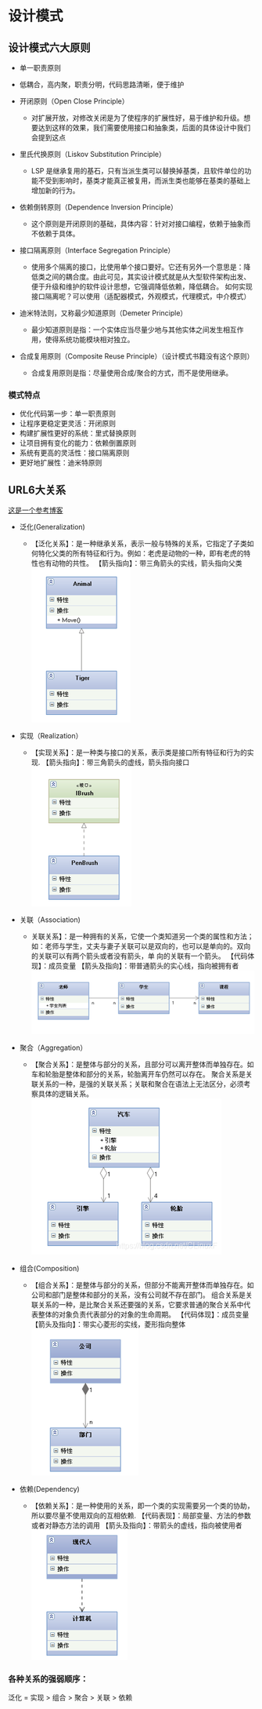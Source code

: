 # 设计模式
## 设计模式六大原则
- 单一职责原则
 * 低耦合，高内聚，职责分明，代码思路清晰，便于维护
- 开闭原则（Open Close Principle）
    * 对扩展开放，对修改关闭是为了使程序的扩展性好，易于维护和升级。想要达到这样的效果，我们需要使用接口和抽象类，后面的具体设计中我们会提到这点
- 里氏代换原则（Liskov Substitution Principle）
	* LSP 是继承复用的基石，只有当派生类可以替换掉基类，且软件单位的功能不受到影响时，基类才能真正被复用，而派生类也能够在基类的基础上增加新的行为。
- 依赖倒转原则（Dependence Inversion Principle）
	* 这个原则是开闭原则的基础，具体内容：针对对接口编程，依赖于抽象而不依赖于具体。
- 接口隔离原则（Interface Segregation Principle）
	* 使用多个隔离的接口，比使用单个接口要好。它还有另外一个意思是：降低类之间的耦合度。由此可见，其实设计模式就是从大型软件架构出发、便于升级和维护的软件设计思想，它强调降低依赖，降低耦合。
	如何实现接口隔离呢？可以使用（适配器模式，外观模式，代理模式，中介模式）
- 迪米特法则，又称最少知道原则（Demeter Principle）
	* 最少知道原则是指：一个实体应当尽量少地与其他实体之间发生相互作用，使得系统功能模块相对独立。

- 合成复用原则（Composite Reuse Principle）（设计模式书籍没有这个原则）
	* 合成复用原则是指：尽量使用合成/聚合的方式，而不是使用继承。

### 模式特点
- 优化代码第一步：单一职责原则
- 让程序更稳定更灵活：开闭原则
- 构建扩展性更好的系统：里式替换原则
- 让项目拥有变化的能力：依赖倒置原则
- 系统有更高的灵活性：接口隔离原则
- 更好地扩展性：迪米特原则

## URL6大关系

  [这是一个参考博客](https://www.runoob.com)
 
- 泛化(Generalization)
	* 【泛化关系】：是一种继承关系，表示一般与特殊的关系，它指定了子类如何特化父类的所有特征和行为。例如：老虎是动物的一种，即有老虎的特性也有动物的共性。
		【箭头指向】：带三角箭头的实线，箭头指向父类
		 ![Generalization UML](https://github.com/bxdcpp/DesignPatterns/blob/master/doc/Generalization.png  "Generalization UML")
		 
- 实现（Realization）
	* 【实现关系】：是一种类与接口的关系，表示类是接口所有特征和行为的实现.
       【箭头指向】：带三角箭头的虚线，箭头指向接口
	    ![Realization UML](https://github.com/bxdcpp/DesignPatterns/blob/master/doc/realization.png  "Realization UML")
- 关联（Association)
	* 关联关系】：是一种拥有的关系，它使一个类知道另一个类的属性和方法；如：老师与学生，丈夫与妻子关联可以是双向的，也可以是单向的。双向的关联可以有两个箭头或者没有箭头，单		向的关联有一个箭头。
		【代码体现】：成员变量
		【箭头及指向】：带普通箭头的实心线，指向被拥有者
		![Association UML](https://github.com/bxdcpp/DesignPatterns/blob/master/doc/association.png  "Association UML")
- 聚合（Aggregation）
	* 【聚合关系】：是整体与部分的关系，且部分可以离开整体而单独存在。如车和轮胎是整体和部分的关系，轮胎离开车仍然可以存在。
		聚合关系是关联关系的一种，是强的关联关系；关联和聚合在语法上无法区分，必须考察具体的逻辑关系。
		 ![Aggregation UML](https://github.com/bxdcpp/DesignPatterns/blob/master/doc/aggregation.png  "Aggregation UML")
- 组合(Composition)
	*	【组合关系】：是整体与部分的关系，但部分不能离开整体而单独存在。如公司和部门是整体和部分的关系，没有公司就不存在部门。
			组合关系是关联关系的一种，是比聚合关系还要强的关系，它要求普通的聚合关系中代表整体的对象负责代表部分的对象的生命周期。
			【代码体现】：成员变量
			【箭头及指向】：带实心菱形的实线，菱形指向整体
			 ![Composition UML](https://github.com/bxdcpp/DesignPatterns/blob/master/doc/composition.png  "Composition UML")

- 依赖(Dependency)
	*  【依赖关系】：是一种使用的关系，即一个类的实现需要另一个类的协助，所以要尽量不使用双向的互相依赖.
		【代码表现】：局部变量、方法的参数或者对静态方法的调用
		【箭头及指向】：带箭头的虚线，指向被使用者
		 ![Dependency UML](https://github.com/bxdcpp/DesignPatterns/blob/master/doc/dependency.png  "Dependency UML")
### 各种关系的强弱顺序：
泛化 = 实现 > 组合 > 聚合 > 关联 > 依赖
